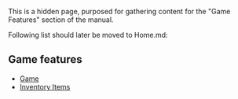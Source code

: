 This is a hidden page, purposed for gathering content for the "Game Features" section of the manual.

Following list should later be moved to Home.md:

## Game features

- [Game](_Feature_Game)
- [Inventory Items](_Feature_InventoryItems)
